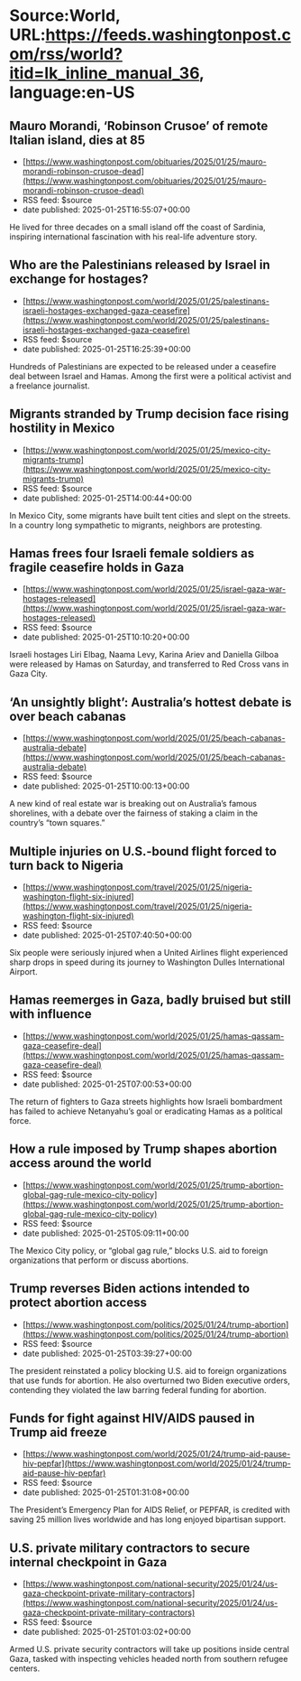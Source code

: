 # Source:World, URL:https://feeds.washingtonpost.com/rss/world?itid=lk_inline_manual_36, language:en-US

## Mauro Morandi, ‘Robinson Crusoe’ of remote Italian island, dies at 85
 - [https://www.washingtonpost.com/obituaries/2025/01/25/mauro-morandi-robinson-crusoe-dead](https://www.washingtonpost.com/obituaries/2025/01/25/mauro-morandi-robinson-crusoe-dead)
 - RSS feed: $source
 - date published: 2025-01-25T16:55:07+00:00

He lived for three decades on a small island off the coast of Sardinia, inspiring international fascination with his real-life adventure story.

## Who are the Palestinians released by Israel in exchange for hostages?
 - [https://www.washingtonpost.com/world/2025/01/25/palestinans-israeli-hostages-exchanged-gaza-ceasefire](https://www.washingtonpost.com/world/2025/01/25/palestinans-israeli-hostages-exchanged-gaza-ceasefire)
 - RSS feed: $source
 - date published: 2025-01-25T16:25:39+00:00

Hundreds of Palestinians are expected to be released under a ceasefire deal between Israel and Hamas. Among the first were a political activist and a freelance journalist.

## Migrants stranded by Trump decision face rising hostility in Mexico
 - [https://www.washingtonpost.com/world/2025/01/25/mexico-city-migrants-trump](https://www.washingtonpost.com/world/2025/01/25/mexico-city-migrants-trump)
 - RSS feed: $source
 - date published: 2025-01-25T14:00:44+00:00

In Mexico City, some migrants have built tent cities and slept on the streets. In a country long sympathetic to migrants, neighbors are protesting.

## Hamas frees four Israeli female soldiers as fragile ceasefire holds in Gaza
 - [https://www.washingtonpost.com/world/2025/01/25/israel-gaza-war-hostages-released](https://www.washingtonpost.com/world/2025/01/25/israel-gaza-war-hostages-released)
 - RSS feed: $source
 - date published: 2025-01-25T10:10:20+00:00

Israeli hostages Liri Elbag, Naama Levy, Karina Ariev and Daniella Gilboa were released by Hamas on Saturday, and transferred to Red Cross vans in Gaza City.

## ‘An unsightly blight’: Australia’s hottest debate is over beach cabanas
 - [https://www.washingtonpost.com/world/2025/01/25/beach-cabanas-australia-debate](https://www.washingtonpost.com/world/2025/01/25/beach-cabanas-australia-debate)
 - RSS feed: $source
 - date published: 2025-01-25T10:00:13+00:00

A new kind of real estate war is breaking out on Australia’s famous shorelines, with a debate over the fairness of staking a claim in the country’s “town squares.”

## Multiple injuries on U.S.-bound flight forced to turn back to Nigeria
 - [https://www.washingtonpost.com/travel/2025/01/25/nigeria-washington-flight-six-injured](https://www.washingtonpost.com/travel/2025/01/25/nigeria-washington-flight-six-injured)
 - RSS feed: $source
 - date published: 2025-01-25T07:40:50+00:00

Six people were seriously injured when a United Airlines flight experienced sharp drops in speed during its journey to Washington Dulles International Airport.

## Hamas reemerges in Gaza, badly bruised but still with influence
 - [https://www.washingtonpost.com/world/2025/01/25/hamas-qassam-gaza-ceasefire-deal](https://www.washingtonpost.com/world/2025/01/25/hamas-qassam-gaza-ceasefire-deal)
 - RSS feed: $source
 - date published: 2025-01-25T07:00:53+00:00

The return of fighters to Gaza streets highlights how Israeli bombardment has failed to achieve Netanyahu’s goal or eradicating Hamas as a political force.

## How a rule imposed by Trump shapes abortion access around the world
 - [https://www.washingtonpost.com/world/2025/01/25/trump-abortion-global-gag-rule-mexico-city-policy](https://www.washingtonpost.com/world/2025/01/25/trump-abortion-global-gag-rule-mexico-city-policy)
 - RSS feed: $source
 - date published: 2025-01-25T05:09:11+00:00

The Mexico City policy, or “global gag rule,” blocks U.S. aid to foreign organizations that perform or discuss abortions.

## Trump reverses Biden actions intended to protect abortion access
 - [https://www.washingtonpost.com/politics/2025/01/24/trump-abortion](https://www.washingtonpost.com/politics/2025/01/24/trump-abortion)
 - RSS feed: $source
 - date published: 2025-01-25T03:39:27+00:00

The president reinstated a policy blocking U.S. aid to foreign organizations that use funds for abortion. He also overturned two Biden executive orders, contending they violated the law barring federal funding for abortion.

## Funds for fight against HIV/AIDS paused in Trump aid freeze
 - [https://www.washingtonpost.com/world/2025/01/24/trump-aid-pause-hiv-pepfar](https://www.washingtonpost.com/world/2025/01/24/trump-aid-pause-hiv-pepfar)
 - RSS feed: $source
 - date published: 2025-01-25T01:31:08+00:00

The President’s Emergency Plan for AIDS Relief, or PEPFAR, is credited with saving 25 million lives worldwide and has long enjoyed bipartisan support.

## U.S. private military contractors to secure internal checkpoint in Gaza
 - [https://www.washingtonpost.com/national-security/2025/01/24/us-gaza-checkpoint-private-military-contractors](https://www.washingtonpost.com/national-security/2025/01/24/us-gaza-checkpoint-private-military-contractors)
 - RSS feed: $source
 - date published: 2025-01-25T01:03:02+00:00

Armed U.S. private security contractors will take up positions inside central Gaza, tasked with inspecting vehicles headed north from southern refugee centers.


